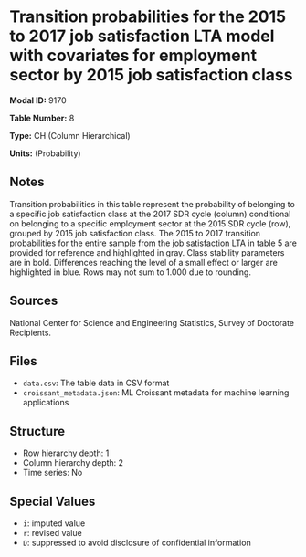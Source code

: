 # Transition probabilities for the 2015 to 2017 job satisfaction LTA model with covariates for employment sector by 2015 job satisfaction class

**Modal ID:** 9170

**Table Number:** 8

**Type:** CH (Column Hierarchical)

**Units:** (Probability)

## Notes

Transition probabilities in this table represent the probability of belonging to a specific job satisfaction class at the 2017 SDR cycle (column) conditional on belonging to a specific employment sector at the 2015 SDR cycle (row), grouped by 2015 job satisfaction class. The 2015 to 2017 transition probabilities for the entire sample from the job satisfaction LTA in table 5 are provided for reference and highlighted in gray. Class stability parameters are in bold. Differences reaching the level of a small effect or larger are highlighted in blue. Rows may not sum to 1.000 due to rounding.

## Sources

National Center for Science and Engineering Statistics, Survey of Doctorate Recipients.

## Files

- `data.csv`: The table data in CSV format
- `croissant_metadata.json`: ML Croissant metadata for machine learning applications

## Structure

- Row hierarchy depth: 1
- Column hierarchy depth: 2
- Time series: No

## Special Values

- `i`: imputed value
- `r`: revised value
- `D`: suppressed to avoid disclosure of confidential information
